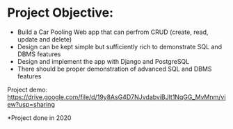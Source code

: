 # Project Objective:
- Build a Car Pooling Web app that can perfrom CRUD (create, read, update and delete)
- Design can be kept simple but sufficiently rich to demonstrate SQL and DBMS features
- Design and implement the app with Django and PostgreSQL
- There should be proper demonstration of advanced SQL and DBMS features

Project demo: https://drive.google.com/file/d/19y8AsG4D7NJvdabviBJlt1NqGG_MvMnm/view?usp=sharing

*Project done in 2020

